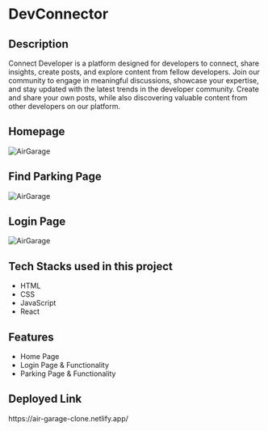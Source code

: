 <h1>DevConnector</h1>

<h2>Description</h2>
<p>Connect Developer is a platform designed for developers to connect, share insights, create posts, and explore content from fellow developers. Join our community to engage in meaningful discussions, showcase your expertise, and stay updated with the latest trends in the developer community. Create and share your own posts, while also discovering valuable content from other developers on our platform.</p>
<h2>Homepage</h2>
<img src="https://i.postimg.cc/mgb754pS/Screenshot-51.png" alt="AirGarage" border="0">
<h2>Find Parking Page</h2>
<img src="https://i.postimg.cc/NGmTGFW4/Screenshot-53.png" alt="AirGarage" border="0">
<h2>Login Page</h2>
<img src="https://i.postimg.cc/DwB1VNt3/Screenshot-54.png" alt="AirGarage" border="0">
<h2>Tech Stacks used in this project</h2>
<ul>
<li>HTML</li>
<li>CSS</li>
<li>JavaScript</li>
<li>React</li>

</ul>

<h2>Features</h2>
<ul>
<li>Home Page</li>
<li>Login Page & Functionality</li>
<li>Parking Page & Functionality</li>
</ul>

<h2>Deployed Link</h2>
<p>https://air-garage-clone.netlify.app/<p>




